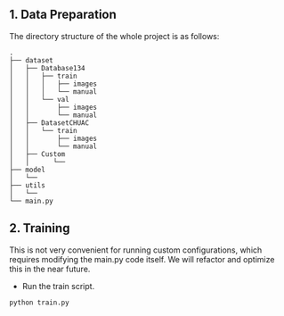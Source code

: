 ## 1. Data Preparation
The directory structure of the whole project is as follows:
```
.
├── dataset
│   ├── Database134
│   │   ├── train
│   │   │   ├── images
│   │   │   └── manual
│   │   └── val
│   │       ├── images
│   │       └── manual
│   ├── DatasetCHUAC
│   │   └── train
│   │       ├── images
│   │       └── manual
│   ├── Custom
│   │      └──
├── model
│   └──
├── utils
│   └── 
└── main.py
```
## 2. Training
This is not very convenient for running custom configurations, which requires modifying the main.py code itself. We will refactor and optimize this in the near future.
- Run the train script.
```
python train.py
```
